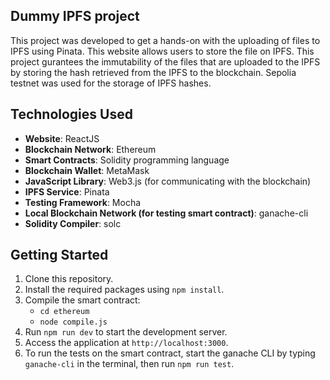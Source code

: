 ## Dummy IPFS project

This project was developed to get a hands-on with the uploading of files to IPFS using Pinata.
This website allows users to store the file on IPFS. This project gurantees the immutability of the files that are uploaded to the IPFS by storing the hash retrieved from the IPFS to the blockchain. Sepolia testnet was used for the storage of IPFS hashes.

## Technologies Used

- **Website**: ReactJS
- **Blockchain Network**: Ethereum
- **Smart Contracts**: Solidity programming language
- **Blockchain Wallet**: MetaMask
- **JavaScript Library**: Web3.js (for communicating with the blockchain)
- **IPFS Service**: Pinata
- **Testing Framework**: Mocha
- **Local Blockchain Network (for testing smart contract)**: ganache-cli
- **Solidity Compiler**: solc

## Getting Started

1. Clone this repository.
2. Install the required packages using `npm install`.
3. Compile the smart contract:
   - `cd ethereum`
   - `node compile.js`
4. Run `npm run dev` to start the development server.
5. Access the application at `http://localhost:3000`.
6. To run the tests on the smart contract, start the ganache CLI by typing `ganache-cli` in the terminal, then run `npm run test`.
